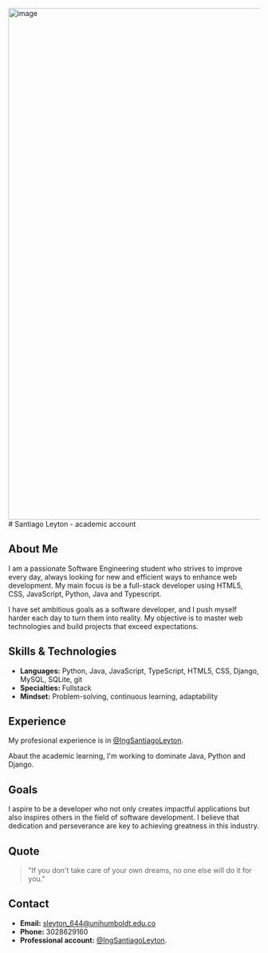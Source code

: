 <img width="747" height="1024" alt="image" src="https://github.com/user-attachments/assets/34c63aae-2997-4944-970d-578125245d80" /># Santiago Leyton - academic account

## About Me

I am a passionate Software Engineering student who strives to improve every day, always looking for new and efficient ways to enhance web development. My main focus is be a full-stack developer using HTML5, CSS, JavaScript, Python, Java and Typescript.

I have set ambitious goals as a software developer, and I push myself harder each day to turn them into reality. My objective is to master web technologies and build projects that exceed expectations.

## Skills & Technologies

- **Languages:** Python, Java, JavaScript, TypeScript, HTML5, CSS, Django, MySQL, SQLite, git
- **Specialties:** Fullstack
- **Mindset:** Problem-solving, continuous learning, adaptability

## Experience

My profesional experience is in [@IngSantiagoLeyton](https://github.com/IngSantiagoLeyton/IngSantiagoLeyton/blob/main/README.md?plain=1).

Abaut the academic learning, I'm working to dominate Java, Python and Django.

## Goals

I aspire to be a developer who not only creates impactful applications but also inspires others in the field of software development. I believe that dedication and perseverance are key to achieving greatness in this industry.

## Quote

> "If you don't take care of your own dreams, no one else will do it for you."

## Contact

- **Email:** sleyton_644@unihumboldt.edu.co
- **Phone:** 3028629160
- **Professional account:** [@IngSantiagoLeyton](https://github.com/IngSantiagoLeyton/IngSantiagoLeyton/blob/main/README.md?plain=1).
